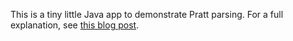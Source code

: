 This is a tiny little Java app to demonstrate Pratt parsing. For a full explanation,
see [this blog post](http://journal.stuffwithstuff.com/2011/03/19/pratt-parsers-expression-parsing-made-easy/).
